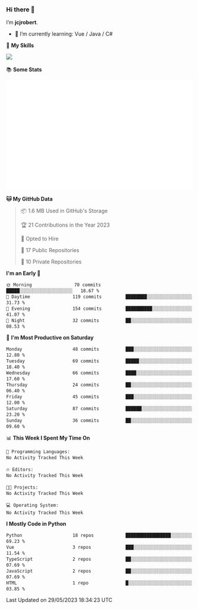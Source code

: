 ### Hi there 👋

I’m **jcjrobert**.

- 🌱 I’m currently learning: Vue / Java / C#

🌟 **My Skills**

![](https://img.shields.io/badge/-Python-3e74a2?style=flat-square&logo=Python&logoColor=fff)

📚 **Some Stats**

![](https://github.com/jcjrobert/github-stats/blob/master/generated/overview.svg)

<!--START_SECTION:waka-->
**🐱 My GitHub Data** 

> 📦 1.6 MB Used in GitHub's Storage 
 > 
> 🏆 21 Contributions in the Year 2023
 > 
> 💼 Opted to Hire
 > 
> 📜 17 Public Repositories 
 > 
> 🔑 10 Private Repositories 
 > 
**I'm an Early 🐤** 

```text
🌞 Morning                70 commits          █████░░░░░░░░░░░░░░░░░░░░   18.67 % 
🌆 Daytime                119 commits         ████████░░░░░░░░░░░░░░░░░   31.73 % 
🌃 Evening                154 commits         ██████████░░░░░░░░░░░░░░░   41.07 % 
🌙 Night                  32 commits          ██░░░░░░░░░░░░░░░░░░░░░░░   08.53 % 
```
📅 **I'm Most Productive on Saturday** 

```text
Monday                   48 commits          ███░░░░░░░░░░░░░░░░░░░░░░   12.80 % 
Tuesday                  69 commits          █████░░░░░░░░░░░░░░░░░░░░   18.40 % 
Wednesday                66 commits          ████░░░░░░░░░░░░░░░░░░░░░   17.60 % 
Thursday                 24 commits          ██░░░░░░░░░░░░░░░░░░░░░░░   06.40 % 
Friday                   45 commits          ███░░░░░░░░░░░░░░░░░░░░░░   12.00 % 
Saturday                 87 commits          ██████░░░░░░░░░░░░░░░░░░░   23.20 % 
Sunday                   36 commits          ██░░░░░░░░░░░░░░░░░░░░░░░   09.60 % 
```


📊 **This Week I Spent My Time On** 

```text
💬 Programming Languages: 
No Activity Tracked This Week

🔥 Editors: 
No Activity Tracked This Week

🐱‍💻 Projects: 
No Activity Tracked This Week

💻 Operating System: 
No Activity Tracked This Week
```

**I Mostly Code in Python** 

```text
Python                   18 repos            █████████████████░░░░░░░░   69.23 % 
Vue                      3 repos             ███░░░░░░░░░░░░░░░░░░░░░░   11.54 % 
TypeScript               2 repos             ██░░░░░░░░░░░░░░░░░░░░░░░   07.69 % 
JavaScript               2 repos             ██░░░░░░░░░░░░░░░░░░░░░░░   07.69 % 
HTML                     1 repo              █░░░░░░░░░░░░░░░░░░░░░░░░   03.85 % 
```




 Last Updated on 29/05/2023 18:34:23 UTC
<!--END_SECTION:waka-->
